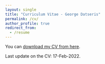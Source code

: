 ```yaml
---
layout: single
title: "Curriculum Vitae - George Datseris"
permalink: /cv/
author_profile: true
redirect_from:
  - /resume
---
```


You can [download my CV from here](../files/Datseris_CV.pdf).

Last update on the CV: 17-Feb-2022.